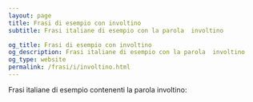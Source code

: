 ```yaml
---
layout: page
title: Frasi di esempio con involtino 
subtitle: Frasi italiane di esempio con la parola  involtino

og_title: Frasi di esempio con involtino 
og_description: Frasi italiane di esempio con la parola  involtino
og_type: website
permalink: /frasi/i/involtino.html
---
```


Frasi italiane di esempio contenenti la parola involtino:


